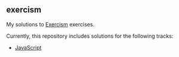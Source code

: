 ## exercism

My solutions to [Exercism](https://exercism.io/) exercises.

Currently, this repository includes solutions for the following tracks:

- [JavaScript](https://exercism.io/tracks/javascript)
